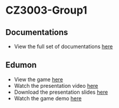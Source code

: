 # CZ3003-Group1

## Documentations
* View the full set of documentations [here](https://github.com/gnohgnij/CZ3003-Group1/tree/main/Documentations)

## Edumon
* View the game [here](https://github.com/gnohgnij/CZ3003-Group1/tree/main/Edumon)
* Watch the presentation video [here](https://youtu.be/JNyEE84UZB0)
* Download the presentation slides [here](https://github.com/gnohgnij/CZ3003-Group1/blob/main/Documentations/Lab%205/CZ3003%20Edumon%20Presentation%20Slides.pptx)
* Watch the game demo [here](https://www.youtube.com/watch?v=Y-24lGOsOXg)
